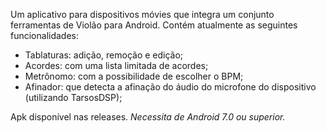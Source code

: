 Um aplicativo para dispositivos móvies que integra um conjunto ferramentas de Violão para Android.
Contém atualmente as seguintes funcionalidades:
- Tablaturas: adição, remoção e edição;
- Acordes: com uma lista limitada de acordes;
- Metrônomo: com a possibilidade de escolher o BPM;
- Afinador: que detecta a afinação do áudio do microfone do dispositivo (utilizando TarsosDSP);

Apk disponível nas releases.
*Necessita de Android 7.0 ou superior.*
